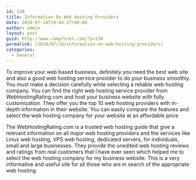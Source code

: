 ```yaml
---
id: 138
title: Information On Web Hosting Providers
date: 2010-07-18T19:04:27+00:00
author: admin
layout: post
guid: http://www.campforet.com/?p=138
permalink: /2010/07/18/information-on-web-hosting-providers/
categories:
  - General
---
```

To improve your web based business, definitely you need the best web site and also a good web hosting service provider to do your business smoothly. You must make a decision carefully while selecting a reliable web hosting company. You can find the right web hosting service provider from WebHostingRating.com and host your business website with fully customization. They offer you the top 10 web hosting providers with in-depth information in their website. You can easily compare the features and select the web hosting company for your website at an affordable price

The WebHostingRating.com is a trusted web hosting guide that give a relevant information on all major web hosting providers and the services like Linux web hosting, VPS web hosting, dedicated servers, for individuals, small and large businesses. They provide the unedited web hosting reviews and ratings from real customers that I have ever seen which helped me to select the web hosting company for my business website. This is a very informative and useful site for all those who are in search of the appropriate web hosting.